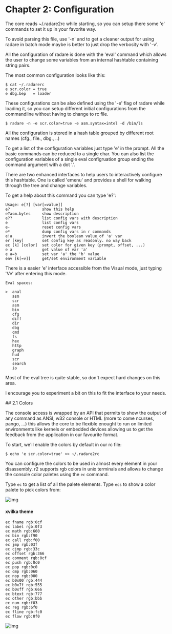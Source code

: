 # Chapter 2: Configuration

The core reads ~/.radare2rc while starting, so you can setup there some 'e' commands to set it up in your favorite way.

To avoid parsing this file, use '-n' and to get a cleaner output for using radare in batch mode maybe is better to just drop the verbosity with '-v'.

All the configuration of radare is done with the 'eval' command which allows the user to change some variables from an internal hashtable containing string pairs.

The most common configuration looks like this:

    $ cat ~/.radarerc
    e scr.color = true
    e dbg.bep   = loader
    
    
These configurations can be also defined using the '-e' flag of radare while loading it, so you can setup different initial configurations from the commandline without having to change to rc file.

    $ radare -n -e scr.color=true -e asm.syntax=intel -d /bin/ls
    
All the configuration is stored in a hash table grouped by different root names (cfg., file., dbg., ..)

To get a list of the configuration variables just type 'e' in the prompt. All the basic commands can be reduced to a single char. You can also list the configuration variables of a single eval configruation group ending the command argument with a dot '.'.

There are two enhanced interfaces to help users to interactively configure this hashtable. One is called 'emenu' and provides a shell for walking through the tree and change variables.

To get a help about this command you can type 'e?':

    Usage: e[?] [var[=value]]
    e?              show this help
    e?asm.bytes     show description
    e??             list config vars with description
    e               list config vars
    e-              reset config vars
    e*              dump config vars in r commands
    e!a             invert the boolean value of 'a' var
    er [key]        set config key as readonly. no way back
    ec [k] [color]  set color for given key (prompt, offset, ...)
    e a             get value of var 'a'
    e a=b           set var 'a' the 'b' value
    env [k[=v]]     get/set environment variable

       
There is a easier 'e' interface accessible from the Visual mode, just typing 'Ve' after entering this mode.

    Eval spaces:                                                                   
    
    >  anal                                                                        
       asm                                                                         
       scr                                                                         
       asm                                                                         
       bin                                                                         
       cfg                                                                         
       diff                                                                        
       dir                                                                         
       dbg                                                                         
       cmd                                                                         
       fs                                                                          
       hex                                                                         
       http                                                                        
       graph                                                                       
       hud                                                                         
       scr                                                                         
       search                                                                      
       io                                                                          
   


Most of the eval tree is quite stable, so don't expect hard changes on this area.

I encourage you to experiment a bit on this to fit the interface to your needs.


## 2.1 Colors

The console access is wrapped by an API that permits to show the output of any command as ANSI, w32 console or HTML (more to come ncurses, pango, ...) this allows the core to be flexible enought to run on limited environments like kernels or embedded devices allowing us to get the feedback from the application in our favourite format.

To start, we'll enable the colors by default in our rc file:

    $ echo 'e scr.color=true' >> ~/.radare2rc
You can configure the colors to be used in almost every element in your disassembly.
r2 supports rgb colors in unix terminals and allows to change the console color paletes using the `ec` command.

Type `ec` to get a list of all the palete elements.
Type `ecs` to show a color palete to pick colors from:

![img](http://lolcathost.org/b/r2pal.png)

#### xvilka theme


    ec fname rgb:0cf
    ec label rgb:0f3
    ec math rgb:660
    ec bin rgb:f90
    ec call rgb:f00
    ec jmp rgb:03f
    ec cjmp rgb:33c
    ec offset rgb:366
    ec comment rgb:0cf
    ec push rgb:0c0
    ec pop rgb:0c0
    ec cmp rgb:060
    ec nop rgb:000
    ec b0x00 rgb:444
    ec b0x7f rgb:555
    ec b0xff rgb:666
    ec btext rgb:777
    ec other rgb:bbb
    ec num rgb:f03
    ec reg rgb:6f0
    ec fline rgb:fc0
    ec flow rgb:0f0

![img](http://xvilka.me/r2-rainbow.png)
